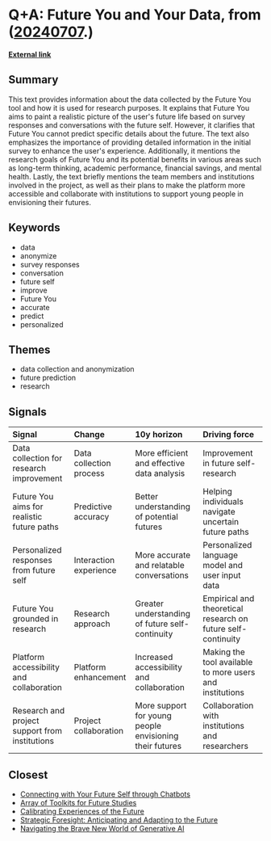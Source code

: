 # __Q+A: Future You and Your Data__, from ([20240707](https://kghosh.substack.com/p/20240707).)

__[External link](https://www.media.mit.edu/projects/future-you/overview/)__



## Summary

This text provides information about the data collected by the Future You tool and how it is used for research purposes. It explains that Future You aims to paint a realistic picture of the user's future life based on survey responses and conversations with the future self. However, it clarifies that Future You cannot predict specific details about the future. The text also emphasizes the importance of providing detailed information in the initial survey to enhance the user's experience. Additionally, it mentions the research goals of Future You and its potential benefits in various areas such as long-term thinking, academic performance, financial savings, and mental health. Lastly, the text briefly mentions the team members and institutions involved in the project, as well as their plans to make the platform more accessible and collaborate with institutions to support young people in envisioning their futures.

## Keywords

* data
* anonymize
* survey responses
* conversation
* future self
* improve
* Future You
* accurate
* predict
* personalized

## Themes

* data collection and anonymization
* future prediction
* research

## Signals

| Signal                                         | Change                  | 10y horizon                                             | Driving force                                                |
|:-----------------------------------------------|:------------------------|:--------------------------------------------------------|:-------------------------------------------------------------|
| Data collection for research improvement       | Data collection process | More efficient and effective data analysis              | Improvement in future self-research                          |
| Future You aims for realistic future paths     | Predictive accuracy     | Better understanding of potential futures               | Helping individuals navigate uncertain future paths          |
| Personalized responses from future self        | Interaction experience  | More accurate and relatable conversations               | Personalized language model and user input data              |
| Future You grounded in research                | Research approach       | Greater understanding of future self-continuity         | Empirical and theoretical research on future self-continuity |
| Platform accessibility and collaboration       | Platform enhancement    | Increased accessibility and collaboration               | Making the tool available to more users and institutions     |
| Research and project support from institutions | Project collaboration   | More support for young people envisioning their futures | Collaboration with institutions and researchers              |

## Closest

* [Connecting with Your Future Self through Chatbots](65cf4789fa6df6abeb1b059b62894622)
* [Array of Toolkits for Future Studies](1627c349466b12746bafae14c5c576eb)
* [Calibrating Experiences of the Future](60ca937aa44bdaf31b5128e3b4f01fe9)
* [Strategic Foresight: Anticipating and Adapting to the Future](40a99c098bad8dda821b757d8d88a80a)
* [Navigating the Brave New World of Generative AI](ed237776f4979a2104f62c4985fbeba8)